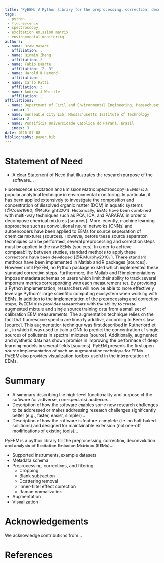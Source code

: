 ```yaml
---
title: 'PyEEM: A Python library for the preprocessing, correction, deconvolution and analysis of Excitation Emission Matrices (EEMs).'
tags:
 - python
 - fluorescence
 - spectroscopy
 - excitation emission matrix
 - environmental monitoring
authors:
 - name: Drew Meyers
   affiliation: 1
 - name: Qinmin Zheng
   affiliation: 2
 - name: Fabio Duarte
   affiliation: "2, 3"
 - name: Harold H Hemond
   affiliation: 1
 - name: Carlo Ratti
   affiliation: 2  
 - name: Andrew J Whittle
   affiliation: 1
affiliations:
 - name: Department of Civil and Environmental Engineering, Massachusetts Institute of Technology
   index: 1
 - name: Senseable City Lab, Massachusetts Institute of Technology
   index: 2
 - name: Pontifícia Universidade Católica do Paraná, Brazil
   index: 3
date: 2020-07-08
bibliography: paper.bib
---
```


# Statement of Need

- A clear Statement of Need that illustrates the research purpose of the software...

Fluorescence Excitation and Emission Matrix Spectroscopy (EEMs) is a popular analytical technique in environmental monitoring. In particular, it has been applied extensively to investigate the composition and concentration of dissolved organic matter (DOM) in aquatic systems [@Coble1990; @McKnight2001]. Historically, EEMs have been combined with multi-way techniques such as PCA, ICA, and PARAFAC in order to decompose chemical mixtures [sources]. More recently, machine learning approaches such as convolutional neural networks (CNNs) and autoencoders have been applied to EEMs for source sepearation of chemical mixtures [sources]. However, before these source separation techniques can be performed, several preprocessing and correction steps must be applied to the raw EEMs [sources]. In order to achieve comparability between studies, standard methods to apply these corrections have been developed [@R.Murphy2010; ]. These standard methods have been implemented in Matlab and R packages [sources]. However until PyEEM, no Python package existed which implemented these standard correction steps. Furthermore, the Matlab and R implementations impose metadata schemas on users which limit their ability to track several important metrics corresponding with each measurement set. By providing a Python implementation, researchers will now be able to more effectively leverage Python's large scienfitic computing ecosystem when working with EEMs. In addition to the implementation of the preprocessing and correction steps, PyEEM also provides researchers with the ability to create augmented mixture and single source training data from a small set of calibration EEM measurements. The augmentation technique relies on the fact that fluorescnce spectra are linearly additive, according to Beer's law [source]. This augmentation technique was first described in Rutherford et al., in which it was used to train a CNN to predict the concentration of single sources of pollutants in spectral mixtures [source]. Additionally, augmented and synthetic data has shown promise in improving the performace of deep learning models in several fields [sources]. PyEEM presents the first open source implementation of such an augmentation technique for EEMs. PyEEM also provides visualization toolbox useful in the interpretation of EEMs.

# Summary

- A summary describing the high-level functionality and purpose of the software for a diverse, non-specialist audience...
- Description of how the software enables some new research challenges to be addressed or makes addressing research challenges significantly better (e.g., faster, easier, simpler)...
- Description of how the software is feature-complete (i.e. no half-baked solutions) and designed for maintainable extension (not one-off modifications of existing tools)...

PyEEM is a python library for the preprocessing, correction, deconvolution and analysis of Excitation Emission Matrices (EEMs)...

- Supported instruments, example datasets
- Metadata schema
- Preprocessing, corrections, and filtering: 
  - Cropping
  - Blank subtraction
  - Dcattering removal
  - Inner-filter effect correction
  - Raman normalization
- Augmentation
- Visualization

# Acknowledgements

We acknowledge contributions from...

# References